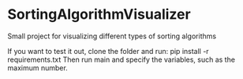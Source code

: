 # SortingAlgorithmVisualizer
Small project for visualizing different types of sorting algorithms

If you want to test it out, clone the folder and run: pip install -r requirements.txt
Then run main and specify the variables, such as the maximum number.
